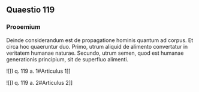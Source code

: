 ## Quaestio 119

### Prooemium

Deinde considerandum est de propagatione hominis quantum ad corpus. Et circa hoc quaeruntur duo. Primo, utrum aliquid de alimento convertatur in veritatem humanae naturae. Secundo, utrum semen, quod est humanae generationis principium, sit de superfluo alimenti.

![[I q. 119 a. 1#Articulus 1]]

![[I q. 119 a. 2#Articulus 2]]

